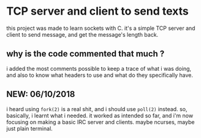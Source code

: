 # TCP server and client to send texts
this project was made to learn sockets with C. it's a simple TCP server and client to send message, and get the message's length back.

## why is the code commented that much ?
i added the most comments possible to keep a trace of what i was doing, and also to know what headers to use and what do they specifically have.

## NEW: 06/10/2018
i heard using `fork(2)` is a real shit, and i should use `poll(2)` instead. so, basically, i learnt what i needed. it worked as intended so far, and i'm now focusing on making a basic IRC server and clients. maybe ncurses, maybe just plain terminal.
